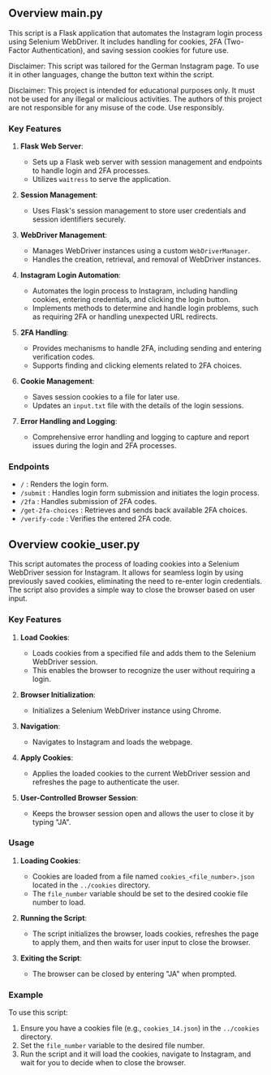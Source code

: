## Overview main.py

This script is a Flask application that automates the Instagram login process using Selenium WebDriver. It includes handling for cookies, 2FA (Two-Factor Authentication), and saving session cookies for future use.

Disclaimer: This script was tailored for the German Instagram page. To use it in other languages, change the button text within the script.

Disclaimer: This project is intended for educational purposes only. It must not be used for any illegal or malicious activities. The authors of this project are not responsible for any misuse of the code. Use responsibly.


### Key Features

1. **Flask Web Server**:
   - Sets up a Flask web server with session management and endpoints to handle login and 2FA processes.
   - Utilizes `waitress` to serve the application.

2. **Session Management**:
   - Uses Flask's session management to store user credentials and session identifiers securely.

3. **WebDriver Management**:
   - Manages WebDriver instances using a custom `WebDriverManager`.
   - Handles the creation, retrieval, and removal of WebDriver instances.

4. **Instagram Login Automation**:
   - Automates the login process to Instagram, including handling cookies, entering credentials, and clicking the login button.
   - Implements methods to determine and handle login problems, such as requiring 2FA or handling unexpected URL redirects.

5. **2FA Handling**:
   - Provides mechanisms to handle 2FA, including sending and entering verification codes.
   - Supports finding and clicking elements related to 2FA choices.

6. **Cookie Management**:
   - Saves session cookies to a file for later use.
   - Updates an `input.txt` file with the details of the login sessions.

7. **Error Handling and Logging**:
   - Comprehensive error handling and logging to capture and report issues during the login and 2FA processes.

### Endpoints

- `/` : Renders the login form.
- `/submit` : Handles login form submission and initiates the login process.
- `/2fa` : Handles submission of 2FA codes.
- `/get-2fa-choices` : Retrieves and sends back available 2FA choices.
- `/verify-code` : Verifies the entered 2FA code.


## Overview cookie_user.py

This script automates the process of loading cookies into a Selenium WebDriver session for Instagram. It allows for seamless login by using previously saved cookies, eliminating the need to re-enter login credentials. The script also provides a simple way to close the browser based on user input.

### Key Features

1. **Load Cookies**:
   - Loads cookies from a specified file and adds them to the Selenium WebDriver session.
   - This enables the browser to recognize the user without requiring a login.

2. **Browser Initialization**:
   - Initializes a Selenium WebDriver instance using Chrome.

3. **Navigation**:
   - Navigates to Instagram and loads the webpage.

4. **Apply Cookies**:
   - Applies the loaded cookies to the current WebDriver session and refreshes the page to authenticate the user.

5. **User-Controlled Browser Session**:
   - Keeps the browser session open and allows the user to close it by typing "JA".

### Usage

1. **Loading Cookies**:
   - Cookies are loaded from a file named `cookies_<file_number>.json` located in the `../cookies` directory.
   - The `file_number` variable should be set to the desired cookie file number to load.

2. **Running the Script**:
   - The script initializes the browser, loads cookies, refreshes the page to apply them, and then waits for user input to close the browser.

3. **Exiting the Script**:
   - The browser can be closed by entering "JA" when prompted.

### Example

To use this script:
1. Ensure you have a cookies file (e.g., `cookies_14.json`) in the `../cookies` directory.
2. Set the `file_number` variable to the desired file number.
3. Run the script and it will load the cookies, navigate to Instagram, and wait for you to decide when to close the browser.
